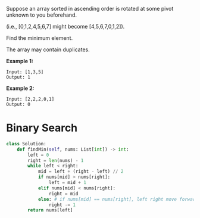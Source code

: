Suppose an array sorted in ascending order is rotated at some pivot unknown to you beforehand.

(i.e.,  [0,1,2,4,5,6,7] might become  [4,5,6,7,0,1,2]).

Find the minimum element.

The array may contain duplicates.

**Example 1:**
```
Input: [1,3,5]
Output: 1
```
**Example 2:**
```
Input: [2,2,2,0,1]
Output: 0
```
# Binary Search
```python
class Solution:
    def findMin(self, nums: List[int]) -> int:
        left = 0
        right = len(nums) - 1
        while left < right:
            mid = left + (right - left) // 2
            if nums[mid] > nums[right]:
                left = mid + 1
            elif nums[mid] < nums[right]:
                right = mid
            else: # if nums[mid] == nums[right], left right move forwards left, shrink the range
                right -= 1
        return nums[left]
```